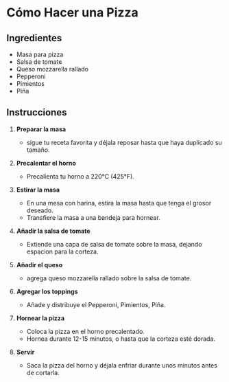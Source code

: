 # Cómo Hacer una Pizza

## Ingredientes
- Masa para pizza
- Salsa de tomate
- Queso mozzarella rallado
- Pepperoni
- Pimientos
- Piña

## Instrucciones
1. **Preparar la masa**
   - sigue tu receta favorita y déjala reposar hasta que haya duplicado su tamaño.

2. **Precalentar el horno**
   - Precalienta tu horno a 220°C (425°F).

3. **Estirar la masa**
   - En una mesa con harina, estira la masa hasta que tenga el grosor deseado.
   - Transfiere la masa a una bandeja para hornear.

4. **Añadir la salsa de tomate**
   - Extiende una capa de salsa de tomate sobre la masa, dejando espacion para la corteza.

5. **Añadir el queso**
   - agrega queso mozzarella rallado sobre la salsa de tomate.

6. **Agregar los toppings**
   - Añade y distribuye el Pepperoni, Pimientos, Piña.

7. **Hornear la pizza**
   - Coloca la pizza en el horno precalentado.
   - Hornea durante 12-15 minutos, o hasta que la corteza esté dorada.

8. **Servir**
   - Saca la pizza del horno y déjala enfriar durante unos minutos antes de cortarla.